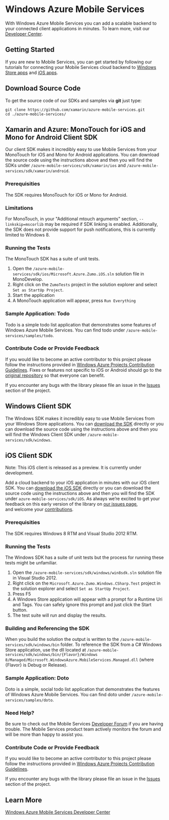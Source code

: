 # Windows Azure Mobile Services

With Windows Azure Mobile Services you can add a scalable backend to your connected client applications in minutes. To learn more, visit our [Developer Center](http://www.windowsazure.com/en-us/develop/mobile).

## Getting Started

If you are new to Mobile Services, you can get started by following our tutorials for connecting your Mobile Services cloud backend to [Windows Store apps](https://www.windowsazure.com/en-us/develop/mobile/tutorials/get-started/) and [iOS apps](https://www.windowsazure.com/en-us/develop/mobile/tutorials/get-started-ios/).

## Download Source Code

To get the source code of our SDKs and samples via **git** just type:

    git clone https://github.com/xamarin/azure-mobile-services.git
    cd ./azure-mobile-services/

## Xamarin and Azure: MonoTouch for iOS and Mono for Android Client SDK

Our client SDK makes it incredibly easy to use Mobile Services from your MonoTouch for iOS and Mono for Android applications. You can download the source code using the instructions above and then you will find the SDKs under ```/azure-mobile-services/sdk/xamarin/ios``` and ```/azure-mobile-services/sdk/xamarin/android```.

### Prerequisities

The SDK requires MonoTouch for iOS or Mono for Android.

### Limitations

For MonoTouch, in your "Additional mtouch arguments" section, ```--linkskip=mscorlib``` may be required if SDK linking is enabled.
Additionally, the SDK does not provide support for push notifications, this is currently limited to Windows 8.

### Running the Tests

The MonoTouch SDK has a suite of unit tests. 

1. Open the ```/azure-mobile-services/sdk/ios/Microsoft.Azure.Zumo.iOS.sln``` solution file in MonoDevelop.
2. Right click on the ```ZumoTests``` project in the solution explorer and select ```Set as StartUp Project```.
3. Start the application
4. A MonoTouch application will appear, press ```Run Everything```

### Sample Application: Todo

Todo is a simple todo list application that demonstrates some features of Windows Azure Mobile Services. You can find todo under ```/azure-mobile-services/samples/todo```.

### Contribute Code or Provide Feedback

If you would like to become an active contributor to this project please follow the instructions provided in [Windows Azure Projects Contribution Guidelines](http://windowsazure.github.com/guidelines.html). Fixes or features not specific to iOS or Android should go to the [original repository](https://github.com/WindowsAzure/azure-mobile-services) so that everyone can benefit.

If you encounter any bugs with the library please file an issue in the [Issues](https://github.com/xamarin/azure-mobile-services/issues) section of the project.

## Windows Client SDK

The Windows SDK makes it incredibly easy to use Mobile Services from your Windows Store applications. You can [download the SDK](http://go.microsoft.com/fwlink/?LinkId=257545&clcid=0x409) directly or you can download the source code using the instructions above and then you will find the Windows Client SDK under ```/azure-mobile-services/sdk/windows```.

## iOS Client SDK
Note: This iOS client is released as a preview. It is currently under development.

Add a cloud backend to your iOS application in minutes with our iOS client SDK. You can [download the iOS SDK](https://go.microsoft.com/fwLink/?LinkID=266533&clcid=0x409) directly or you can download the source code using the instructions above and then you will find the SDK under ```azure-mobile-services/sdk/iOS```. As always we’re excited to get your feedback on this early version of the library on [our issues page](https://github.com/WindowsAzure/azure-mobile-services/issues), and welcome your [contributions](http://windowsazure.github.com/guidelines.html). 

### Prerequisities

The SDK requires Windows 8 RTM and Visual Studio 2012 RTM.

### Running the Tests

The Windows SDK has a suite of unit tests but the process for running these tests might be unfamiliar. 

1. Open the ```/azure-mobile-services/sdk/windows/win8sdk.sln``` solution file in Visual Studio 2012.
2. Right click on the ```Microsoft.Azure.Zumo.Windows.CSharp.Test``` project in the solution explorer and select ```Set as StartUp Project```.
3. Press F5
4. A Windows Store application will appear with a prompt for a Runtime Uri and Tags. You can safely ignore this prompt and just click the Start button.
5. The test suite will run and display the results.

### Building and Referencing the SDK

When you build the solution the output is written to the  ```/azure-mobile-services/sdk/windows/bin``` folder. To reference the SDK from a C# Windows Store application, use the dll located at
 ```/azure-mobile-services/sdk/windows/bin/{Flavor}/Windows 8/Managed/Microsoft.WindowsAzure.MobileServices.Managed.dll``` (where {Flavor} is Debug or Release).

### Sample Application: Doto

Doto is a simple, social todo list application that demonstrates the features of Windows Azure Mobile Services. You can find doto under ```/azure-mobile-services/samples/doto```.

### Need Help?

Be sure to check out the Mobile Services [Developer Forum](http://social.msdn.microsoft.com/Forums/en-US/azuremobile/) if you are having trouble. The Mobile Services product team actively monitors the forum and will be more than happy to assist you.

### Contribute Code or Provide Feedback

If you would like to become an active contributor to this project please follow the instructions provided in [Windows Azure Projects Contribution Guidelines](http://windowsazure.github.com/guidelines.html).

If you encounter any bugs with the library please file an issue in the [Issues](https://github.com/WindowsAzure/azure-mobile-services/issues) section of the project.

## Learn More
[Windows Azure Mobile Services Developer Center](http://www.windowsazure.com/en-us/develop/mobile)
